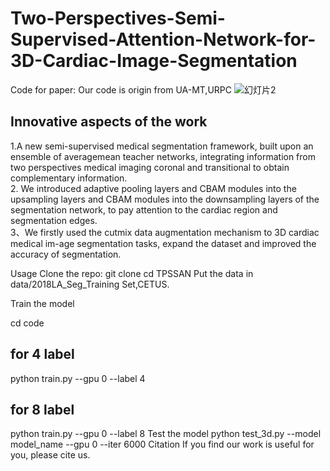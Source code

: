 # Two-Perspectives-Semi-Supervised-Attention-Network-for-3D-Cardiac-Image-Segmentation

Code for paper: 
Our code is origin from UA-MT,URPC
![幻灯片2](https://github.com/HuaidongLi-NEFU/TPSSAN/assets/67506402/d22b6f54-a548-4b4c-82a6-9fe69d282b1b)
## Innovative aspects of the work
1.A new semi-supervised medical segmentation framework, built upon an ensemble of averagemean  teacher networks, integrating information from two perspectives medical imaging coronal and transitional to obtain complementary information.  
2. We introduced adaptive pooling layers and CBAM modules into the upsampling layers and CBAM modules into the downsampling layers of the segmentation network, to pay attention to the cardiac region and segmentation edges.  
3、We firstly used the cutmix data augmentation mechanism to 3D cardiac medical im-age segmentation tasks, expand the dataset and improved the accuracy of segmentation.

Usage
Clone the repo:
git clone 
cd TPSSAN
Put the data in data/2018LA_Seg_Training Set,CETUS.

Train the model

cd code
## for 4 label
python train.py --gpu 0 --label 4
## for 8 label
python train.py --gpu 0 --label 8
Test the model
python test_3d.py --model model_name --gpu 0 --iter 6000
Citation
If you find our work is useful for you, please cite us.
